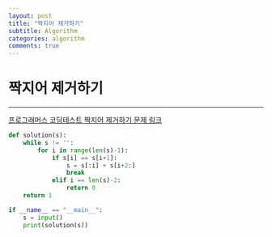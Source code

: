 ```yaml
---
layout: post
title: "짝지어 제거하기"
subtitle: Algorithm
categories: algorithm
comments: true
---
```


# 짝지어 제거하기

---

[프로그래머스 코딩테스트 짝지어 제거하기 문제 링크](https://programmers.co.kr/learn/courses/30/lessons/12973)

```python
def solution(s):
    while s != '':
        for i in range(len(s)-1):
            if s[i] == s[i+1]:
                s = s[:i] + s[i+2:]
                break
            elif i == len(s)-2:
                return 0
    return 1

if __name__ == "__main__":
    s = input()
    print(solution(s))
```
